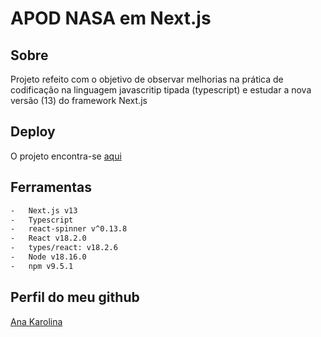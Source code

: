 # APOD NASA em Next.js

## Sobre

<p>Projeto refeito com o objetivo de observar melhorias na prática de codificação na linguagem javascritip tipada (typescript) e estudar a nova versão (13) do framework Next.js</p>

## Deploy

<p>O projeto encontra-se <a href="https://apod-nasa-nextjs.vercel.app/home">aqui</a></p>

## Ferramentas

```bash
-   Next.js v13
-   Typescript
-   react-spinner v^0.13.8
-   React v18.2.0
-   types/react: v18.2.6
-   Node v18.16.0
-   npm v9.5.1
```

## Perfil do meu github

<p><a href="https://github.com/kasvrol/">Ana Karolina </a></p>
